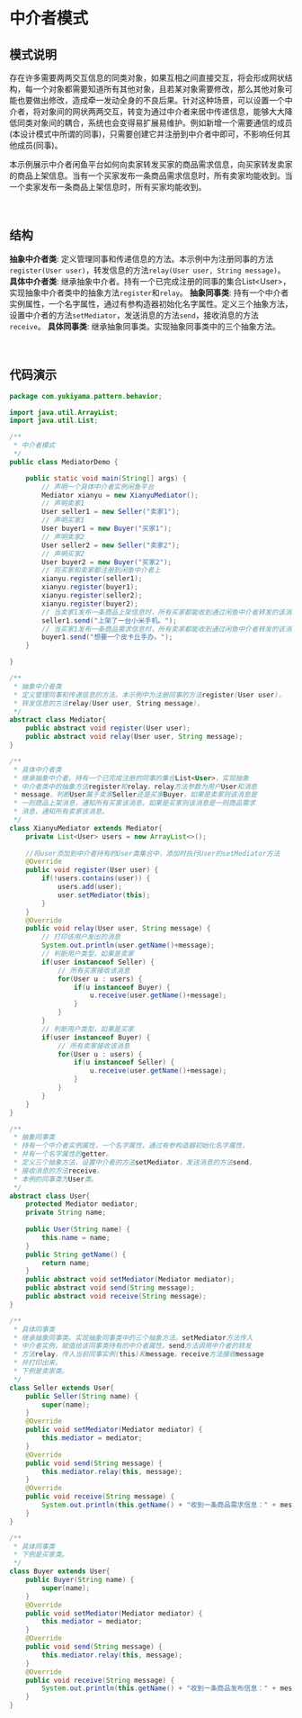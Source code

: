# 中介者模式

## 模式说明

存在许多需要两两交互信息的同类对象，如果互相之间直接交互，将会形成网状结构，每一个对象都需要知道所有其他对象，且若某对象需要修改，那么其他对象可能也要做出修改，造成牵一发动全身的不良后果。针对这种场景，可以设置一个中介者，将对象间的网状两两交互，转变为通过中介者来居中传递信息，能够大大降低同类对象间的耦合，系统也会变得易扩展易维护。例如新增一个需要通信的成员(本设计模式中所谓的同事)，只需要创建它并注册到中介者中即可，不影响任何其他成员(同事)。

本示例展示中介者闲鱼平台如何向卖家转发买家的商品需求信息，向买家转发卖家的商品上架信息。当有一个买家发布一条商品需求信息时，所有卖家均能收到。当一个卖家发布一条商品上架信息时，所有买家均能收到。

<br />

## 结构
**抽象中介者类**: 定义管理同事和传递信息的方法。本示例中为注册同事的方法`register(User user)`，转发信息的方法`relay(User user, String message)`。
**具体中介者类**: 继承抽象中介者。持有一个已完成注册的同事的集合List\<User>，实现抽象中介者类中的抽象方法`register`和`relay`。
**抽象同事类**: 持有一个中介者实例属性，一个名字属性，通过有参构造器初始化名字属性。定义三个抽象方法，设置中介者的方法`setMediator`，发送消息的方法`send`，接收消息的方法`receive`。
**具体同事类**: 继承抽象同事类。实现抽象同事类中的三个抽象方法。

<br />

## 代码演示
```java
package com.yukiyama.pattern.behavior;

import java.util.ArrayList;
import java.util.List;

/**
 * 中介者模式
 */
public class MediatorDemo {

    public static void main(String[] args) {
        // 声明一个具体中介者实例闲鱼平台
        Mediator xianyu = new XianyuMediator();
        // 声明卖家1
        User seller1 = new Seller("卖家1");
        // 声明买家1
        User buyer1 = new Buyer("买家1");
        // 声明卖家2
        User seller2 = new Seller("卖家2");
        // 声明买家2
        User buyer2 = new Buyer("买家2");
        // 将买家和卖家都注册到闲鱼中介者上
        xianyu.register(seller1);
        xianyu.register(buyer1);
        xianyu.register(seller2);
        xianyu.register(buyer2);
        // 当卖家1发布一条商品上架信息时，所有买家都能收到通过闲鱼中介者转发的该消息
        seller1.send("上架了一台小米手机。");
        // 当买家1发布一条商品需求信息时，所有卖家都能收到通过闲鱼中介者转发的该消息
        buyer1.send("想要一个皮卡丘手办。");
    }

}

/**
 * 抽象中介者类
 * 定义管理同事和传递信息的方法。本示例中为注册同事的方法register(User user)，
 * 转发信息的方法relay(User user, String message)。
 */
abstract class Mediator{
    public abstract void register(User user);
    public abstract void relay(User user, String message);
}

/**
 * 具体中介者类
 * 继承抽象中介者。持有一个已完成注册的同事的集合List<User>，实现抽象
 * 中介者类中的抽象方法register和relay。relay方法参数为用户User和消息
 * message，判断User属于卖家Seller还是买家Buyer，如果是卖家则该消息是
 * 一则商品上架消息，通知所有买家该消息。如果是买家则该消息是一则商品需求
 * 消息，通知所有卖家该消息。
 */
class XianyuMediator extends Mediator{
    private List<User> users = new ArrayList<>();
    
    //将user添加到中介者持有的User类集合中，添加时执行User的setMediator方法
    @Override
    public void register(User user) {
        if(!users.contains(user)) {
            users.add(user);
            user.setMediator(this);
        }
    }
    @Override
    public void relay(User user, String message) {
        // 打印该用户发出的消息
        System.out.println(user.getName()+message);
        // 判断用户类型，如果是卖家
        if(user instanceof Seller) {
            // 所有买家接收该消息
            for(User u : users) {
                if(u instanceof Buyer) {
                    u.receive(user.getName()+message);
                }
            }
        }
        // 判断用户类型，如果是买家
        if(user instanceof Buyer) {
            // 所有卖家接收该消息
            for(User u : users) {
                if(u instanceof Seller) {
                    u.receive(user.getName()+message);
                }
            }
        }
    }
}

/**
 * 抽象同事类
 * 持有一个中介者实例属性，一个名字属性，通过有参构造器初始化名字属性，
 * 并有一个名字属性的getter。
 * 定义三个抽象方法，设置中介者的方法setMediator，发送消息的方法send，
 * 接收消息的方法receive。
 * 本例的同事类为User类。
 */
abstract class User{
    protected Mediator mediator;
    private String name;
    
    public User(String name) {
        this.name = name;
    }
    public String getName() {
        return name;
    }
    public abstract void setMediator(Mediator mediator);
    public abstract void send(String message);
    public abstract void receive(String message);
}

/**
 * 具体同事类
 * 继承抽象同事类。实现抽象同事类中的三个抽象方法。setMediator方法传入
 * 中介者实例，赋值给该同事类持有的中介者属性。send方法调用中介者的转发
 * 方法relay，传入当前同事实例(this)和message。receive方法接收message
 * 并打印出来。
 * 下例是卖家类。
 */
class Seller extends User{
    public Seller(String name) {
        super(name);
    }
    @Override
    public void setMediator(Mediator mediator) {
        this.mediator = mediator;
    }
    @Override
    public void send(String message) {
        this.mediator.relay(this, message);
    }
    @Override
    public void receive(String message) {
        System.out.println(this.getName() + "收到一条商品需求信息：" + message);
    }
}

/**
 * 具体同事类
 * 下例是买家类。
 */
class Buyer extends User{
    public Buyer(String name) {
        super(name);
    }
    @Override
    public void setMediator(Mediator mediator) {
        this.mediator = mediator;
    }
    @Override
    public void send(String message) {
        this.mediator.relay(this, message);
    }
    @Override
    public void receive(String message) {
        System.out.println(this.getName() + "收到一条商品发布信息：" + message);
    }
}
```
